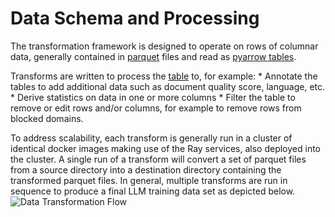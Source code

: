 # Data Schema and Processing
The transformation framework is designed to operate on rows of columnar data, generally contained
in [parquet](https://arrow.apache.org/docs/python/parquet.html) files 
and read as [pyarrow tables](https://arrow.apache.org/docs/python/index.html).

Transforms are written to process the [table](https://arrow.apache.org/docs/python/generated/pyarrow.Table.html)
to, for example:
    * Annotate the tables to add additional data such as document quality score, language, etc.
    * Derive statistics on data in one or more columns 
    * Filter the table to remove or edit rows and/or columns, for example to remove rows from blocked domains.

To address scalability, each transform is generally run in a cluster of identical docker images
making use of the Ray services, also deployed into the cluster.  A single run of a transform will convert a set
of parquet files from a source directory into a destination directory containing the transformed parquet files.
In general, multiple transforms are run in sequence to produce a final LLM training data set as depicted below.
![Data Transformation Flow](data-transform-flow.jpg)



 
